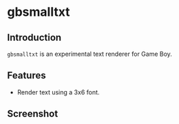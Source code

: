 # gbsmalltxt

## Introduction

`gbsmalltxt` is an experimental text renderer for Game Boy.

## Features

 * Render text using a 3x6 font.

## Screenshot


